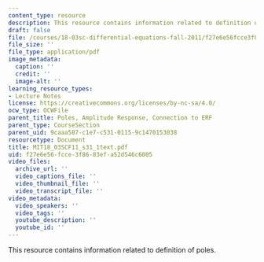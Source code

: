 ```yaml
---
content_type: resource
description: This resource contains information related to definition of poles.
draft: false
file: /courses/18-03sc-differential-equations-fall-2011/f27e6e56fcce3f8683efa52d546c6005_MIT18_03SCF11_s31_1text.pdf
file_size: ''
file_type: application/pdf
image_metadata:
  caption: ''
  credit: ''
  image-alt: ''
learning_resource_types:
- Lecture Notes
license: https://creativecommons.org/licenses/by-nc-sa/4.0/
ocw_type: OCWFile
parent_title: Poles, Amplitude Response, Connection to ERF
parent_type: CourseSection
parent_uid: 9caaa587-c1e7-c531-0115-9c1470153038
resourcetype: Document
title: MIT18_03SCF11_s31_1text.pdf
uid: f27e6e56-fcce-3f86-83ef-a52d546c6005
video_files:
  archive_url: ''
  video_captions_file: ''
  video_thumbnail_file: ''
  video_transcript_file: ''
video_metadata:
  video_speakers: ''
  video_tags: ''
  youtube_description: ''
  youtube_id: ''
---
```

This resource contains information related to definition of poles.